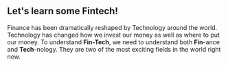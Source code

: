 ## Let's learn some Fintech!
Finance has been dramatically reshaped by Technology around the world. Technology has changed how we invest our money as well as where to put our money. 
To understand **Fin-Tech**, we need to understand both **Fin**-ance and **Tech**-nology. They are two of the most exciting fields in the world right now.  

